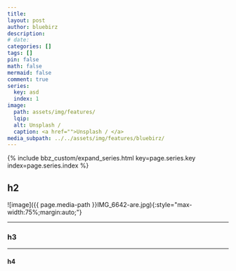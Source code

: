 ```yaml
---
title:
layout: post
author: bluebirz
description:
# date: 
categories: []
tags: []
pin: false
math: false
mermaid: false
comment: true
series:
  key: asd
  index: 1 
image:
  path: assets/img/features/
  lqip: 
  alt: Unsplash / 
  caption: <a href="">Unsplash / </a>
media_subpath: ../../assets/img/features/bluebirz/
---
```


{% include bbz_custom/expand_series.html key=page.series.key index=page.series.index %}

## h2

![image]({{ page.media-path  }}IMG_6642-are.jpg){:style="max-width:75%;margin:auto;"}

---

### h3

---

#### h4
